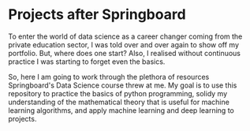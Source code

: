 # Projects after Springboard

To enter the world of data science as a career changer coming from the private education sector, I was told over and over again to show off my portfolio. But, where does one start? Also, I realised without continuous practice I was starting to forget even the basics. 

So, here I am going to work through the plethora of resources Springboard's Data Science course threw at me. My goal is to use this repository to practice the basics of python programming, solidy my understanding of the mathematical theory that is useful for machine learning algorithms, and apply machine learning and deep learning to projects.
